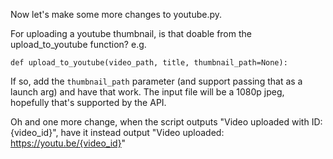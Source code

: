 Now let's make some more changes to youtube.py.

For uploading a youtube thumbnail, is that doable from the upload_to_youtube function? e.g.
```
def upload_to_youtube(video_path, title, thumbnail_path=None):
```

If so, add the `thumbnail_path` parameter (and support passing that as a launch arg) and have that work. The input file will be a 1080p jpeg, hopefully that's supported by the API.

Oh and one more change, when the script outputs "Video uploaded with ID: {video_id}", have it instead output "Video uploaded: https://youtu.be/{video_id}"
